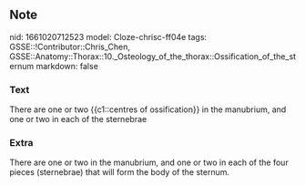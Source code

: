 ## Note
nid: 1661020712523
model: Cloze-chrisc-ff04e
tags: GSSE::!Contributor::Chris_Chen, GSSE::Anatomy::Thorax::10._Osteology_of_the_thorax::Ossification_of_the_sternum
markdown: false

### Text
<div class='toggle'>
  There are one or two {{c1::centres of ossification}} in the
  manubrium, and one or two in each of the sternebrae
</div>

### Extra
<p id="0f0c97c0-ceef-4fca-b6c4-7cc298b928e7" class="">There are one
or two in the manubrium, and one or two in each of the four pieces
(sternebrae) that will form the body of the sternum.
